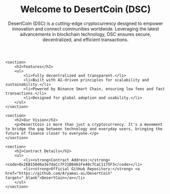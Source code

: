 <!DOCTYPE html>
<html lang="en">
<head>
    <meta charset="UTF-8">
    <meta name="viewport" content="width=device-width, initial-scale=1.0">
    <title>DesertCoin (DSC)</title>
</head>
<body>
    <header>
        <h1>Welcome to DesertCoin (DSC)</h1>
        <p>DesertCoin (DSC) is a cutting-edge cryptocurrency designed to empower innovation and connect communities worldwide. Leveraging the latest advancements in blockchain technology, DSC ensures secure, decentralized, and efficient transactions.</p>
    </header>

    <section>
        <h2>Features</h2>
        <ul>
            <li>Fully decentralized and transparent.</li>
            <li>Built with AI-driven principles for scalability and sustainability.</li>
            <li>Powered by Binance Smart Chain, ensuring low fees and fast transactions.</li>
            <li>Designed for global adoption and usability.</li>
        </ul>
    </section>

    <section>
        <h2>Our Vision</h2>
        <p>DesertCoin is more than just a cryptocurrency. It's a movement to bridge the gap between technology and everyday users, bringing the future of finance closer to everyone.</p>
    </section>

    <section>
        <h2>Contract Details</h2>
        <ul>
            <li><strong>Contract Address:</strong> <code>0x2EB150d6a3e7daCc7F21B0461Fe40c7CaC1175F3</code></li>
            <li><strong>Official GitHub Repository:</strong> <a href="https://github.com/Aryamai-ai/DesertCoin" target="_blank">DesertCoin</a></li>
        </ul>
    </section>
</body>
</html>
